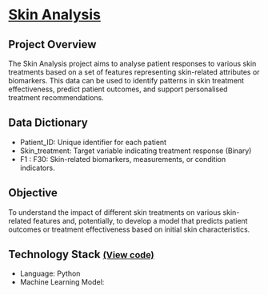# [Skin Analysis](../c.%20Jupyter%20Notebooks/Skin%20Analysis.ipynb)


## Project Overview
The Skin Analysis project aims to analyse patient responses to various skin treatments based on a set of features 
representing skin-related attributes or biomarkers. This data can be used to identify patterns in skin treatment 
effectiveness, predict patient outcomes, and support personalised treatment recommendations.

## Data Dictionary
- Patient_ID: Unique identifier for each patient
- Skin_treatment: Target variable indicating treatment response (Binary)
- F1 : F30: Skin-related biomarkers, measurements, or condition indicators.

## Objective
To understand the impact of different skin treatments on various skin-related features and, potentially, to develop a 
model that predicts patient outcomes or treatment effectiveness based on initial skin characteristics.

## Technology Stack <small> [(View code)](../c.%20Jupyter%20Notebooks/Skin%20Analysis.ipynb) </small> 
- Language: Python
- Machine Learning Model: 